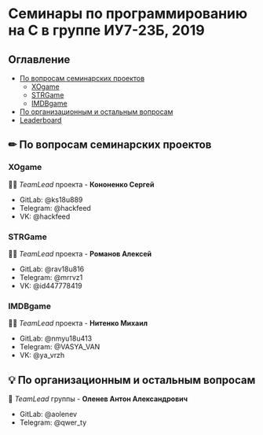 # Семинары по программированию на С в группе ИУ7-23Б, 2019

## Оглавление

* [По вопросам семинарских проектов](#sems)
  * [XOgame](#xo)
  * [STRGame](#STRGame)
  * [IMDBgame](#rec)
* [По организационным и остальным вопросам](#org)
* [Leaderboard](https://docs.google.com/spreadsheets/d/1r5wZ7WW5BFAgROaxf1SvH3cbg8OA8J4fSu6nSBqjfXE/edit?usp=sharing)
## ✏ По вопросам семинарских проектов <a name="sems"></a>
### XOgame <a name="xo"></a>

👨‍💻 *TeamLead* проекта - **Кононенко Сергей** 
* GitLab: @ks18u889
* Telegram: @hackfeed
* VK: @hackfeed

### STRGame <a name="str"></a>

👨‍💻 *TeamLead* проекта - **Романов Алексей** 
* GitLab: @rav18u816
* Telegram: @mrrvz1
* VK: @id447778419

### IMDBgame <a name="rec"></a>

👨‍💻 *TeamLead* проекта - **Нитенко Михаил**
* GitLab: @nmyu18u413
* Telegram: @VASYA_VAN
* VK: @ya_vrzh

## 💡 По организационным и остальным вопросам <a name="org"></a>


🦌 *TeamLead* группы - **Оленев Антон Александрович**
* GitLab: @aolenev
* Telegram: @qwer_ty